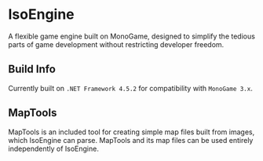 # IsoEngine

A flexible game engine built on MonoGame,
designed to simplify the tedious parts of game development without restricting developer freedom.

## Build Info

Currently built on `.NET Framework 4.5.2` for compatibility with `MonoGame 3.x`.

## MapTools

MapTools is an included tool for creating simple map files built from images, which IsoEngine can parse. MapTools and its map files can be used entirely independently of IsoEngine.